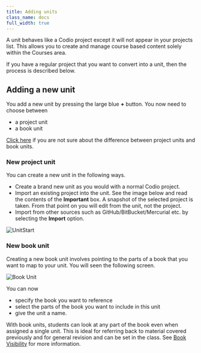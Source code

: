 ```yaml
---
title: Adding units
class_name: docs
full_width: true
---
```


A unit behaves like a Codio project except it will not appear in your projects list. This allows you to create and manage course based content solely within the Courses area.

If you have a regular project that you want to convert into a unit, then the process is described below.

## Adding a new unit
You add a new unit by pressing the large blue **+** button. You now need to choose between 

- a project unit
- a book unit

[Click here](/docs/content/authoring/3ways) if you are not sure about the difference between project units and book units.

<a name="projectunit"></a>
### New project unit
You can create a new unit in the following ways.

- Create a brand new unit as you would with a normal Codio project.
- Import an existing project into the unit. See the image below and read the contents of the **Important** box. A snapshot of the selected project is taken. From that point on you will edit from the unit, not the project.
- Import from other sources such as GitHub/BitBucket/Mercurial etc. by selecting the **Import** option.

<img alt="UnitStart" src="/img/docs/unitstart.png" class="simple"/>

<a name="createbook"></a>
### New book unit
Creating a new book unit involves pointing to the parts of a book that you want to map to your unit. You will seen the following screen.

<img alt="Book Unit" src="/img/docs/newbook.png" class="simple"/>

You can now 

- specify the book you want to reference
- select the parts of the book you want to include in this unit
- give the unit a name.

With book units, students can look at any part of the book even when assigned a single unit. This is ideal for referring back to material covered previously and for general revision and can be set in the class. See [Book Visibility](/docs/classes/classmanagement/bookvisibility) for more information.








